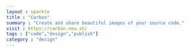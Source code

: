 ```yaml
---
layout : sparkle
title : "Carbon"
summary : "Create and share beautiful images of your source code."
visit : https://carbon.now.sh/
tags : ["code","design","publish"]
category : "design"
---
```

